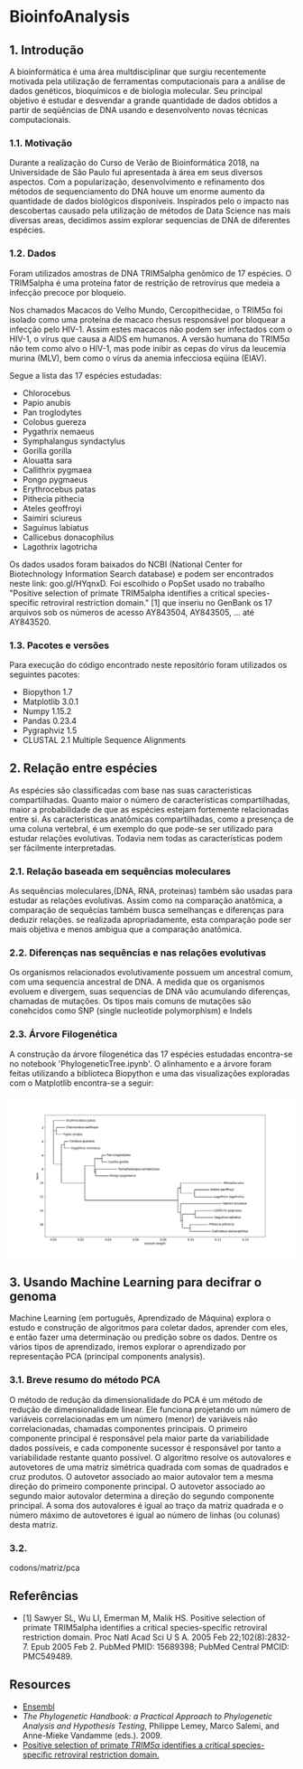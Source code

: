 # BioinfoAnalysis

## 1. Introdução

A bioinformática é uma área multdisciplinar que surgiu recentemente motivada pela utilização de ferramentas computacionais para a análise de dados genéticos,
bioquímicos e de biologia molecular. Seu principal objetivo é estudar e desvendar a grande quantidade de dados obtidos a partir de seqüências de DNA usando e desenvolvento novas técnicas computacionais.

### 1.1. Motivação
Durante a realização do Curso de Verão de Bioinformática 2018, na Universidade de São Paulo fui apresentada à área em seus diversos aspectos. Com a popularização, desenvolvimento e refinamento dos métodos de sequenciamento do DNA houve um enorme aumento da quantidade de dados biológicos disponíveis. Inspirados pelo o impacto nas descobertas causado pela utilização de métodos de Data Science nas mais diversas areas, decidimos assim explorar sequencias de DNA de diferentes espécies. 

### 1.2. Dados
Foram utilizados amostras de DNA TRIM5alpha genômico de 17 espécies. O TRIM5alpha é uma proteína fator de restrição de retrovírus que medeia a infecção precoce por bloqueio. 

Nos chamados Macacos do Velho Mundo, Cercopithecidae, o  TRIM5α foi isolado como uma proteína de macaco rhesus responsável por bloquear a infecção pelo HIV-1. Assim estes macacos não podem ser infectados com o HIV-1, o vírus que causa a AIDS em humanos.
A versão humana do TRIM5α não tem como alvo o HIV-1, mas pode inibir as cepas do vírus da leucemia murina (MLV), bem como o vírus da anemia infecciosa eqüina (EIAV).

Segue a lista das 17 espécies estudadas:

* Chlorocebus 
* Papio anubis 
* Pan troglodytes 
* Colobus guereza 
* Pygathrix nemaeus 
* Symphalangus syndactylus 
* Gorilla gorilla 
* Alouatta sara 
* Callithrix pygmaea 
* Pongo pygmaeus 
* Erythrocebus patas 
* Pithecia pithecia 
* Ateles geoffroyi 
* Saimiri sciureus 
* Saguinus labiatus 
* Callicebus donacophilus 
* Lagothrix lagotricha 


Os dados usados foram baixados do NCBI (National Center for Biotechnology Information Search database) e podem ser encontrados neste link: goo.gl/HYqnxD. Foi escolhido o PopSet usado no trabalho "Positive selection of primate TRIM5alpha identifies a critical species-specific retroviral restriction domain." [1] que inseriu no GenBank os 17 arquivos sob os números de acesso AY843504, AY843505, ... até  AY843520.

### 1.3. Pacotes e versões

Para execução do código encontrado neste repositório foram utilizados os seguintes pacotes:
* Biopython 1.7
* Matplotlib 3.0.1
* Numpy 1.15.2
* Pandas 0.23.4
* Pygraphviz 1.5
* CLUSTAL 2.1 Multiple Sequence Alignments



## 2. Relação entre espécies

As espécies são classificadas com base nas suas caracteristicas compartilhadas. Quanto maior o número de características compartilhadas, maior a probabilidade de que as espécies estejam fortemente relacionadas entre si.
As caracteristicas anatômicas compartilhadas, como a presença de uma coluna vertebral, é um exemplo do que pode-se ser utilizado para estudar relações evolutivas. Todavia nem todas as características podem ser fácilmente interpretadas.

### 2.1. Relação baseada em sequências moleculares

As sequências moleculares,(DNA, RNA, proteinas) também são usadas para estudar as relações evolutivas. Assim como na comparação anatômica, a comparação de sequêcias também busca semelhanças e diferenças para deduzir relações. 
se realizada apropriadamente, esta comparação pode ser mais objetiva e menos ambigua que a comparação anatômica.

### 2.2. Diferenças nas sequências e nas relações evolutivas
Os organismos relacionados evolutivamente possuem um ancestral comum, com uma sequencia ancestral de DNA. A medida que os organismos evoluem e divergem, suas sequencias de DNA vão acumulando diferenças, chamadas de mutações.
Os tipos mais comuns de mutações são conehcidos como SNP (single nucleotide polymorphism) e Indels

### 2.3. Árvore Filogenética
A construção da árvore filogenética das 17 espécies estudadas encontra-se no notebook 'PhylogeneticTree.ipynb'. O alinhamento e a árvore foram feitas utilizando a biblioteca Biopython e uma das visualizações exploradas com o Matplotlib encontra-se a seguir:

![image](tree.png)

## 3. Usando Machine Learning para decifrar o genoma
Machine Learning (em português, Aprendizado de Máquina) explora o estudo e construção de algoritmos para coletar dados, aprender com eles, e então fazer uma determinação ou predição sobre os dados. Dentre os vários tipos de aprendizado, iremos explorar o aprendizado por representação PCA (principal components analysis).

### 3.1. Breve resumo do método PCA 
O método de redução da dimensionalidade do PCA é um método de redução de dimensionalidade linear. Ele funciona projetando um número de variáveis correlacionadas em um número (menor) de variáveis não correlacionadas, chamadas componentes principais.
O primeiro componente principal é responsável pela maior parte da variabilidade dados possíveis, e cada componente sucessor é responsável por tanto a variabilidade restante quanto possível. O algoritmo resolve os autovalores e autovetores de uma matriz simétrica quadrada com somas de quadrados e cruz produtos. O autovetor associado ao maior autovalor tem a mesma direção do primeiro componente principal. O autovetor associado ao segundo maior autovalor determina a direção do segundo componente principal. A soma dos autovalores é igual ao traço da matriz quadrada e o número máximo de autovetores é igual ao número de linhas (ou colunas) desta matriz.

### 3.2. 
codons/matriz/pca

## Referências
* [1] Sawyer SL, Wu LI, Emerman M, Malik HS. Positive selection of primate
TRIM5alpha identifies a critical species-specific retroviral restriction domain. 
Proc Natl Acad Sci U S A. 2005 Feb 22;102(8):2832-7. Epub 2005 Feb 2. PubMed
PMID: 15689398; PubMed Central PMCID: PMC549489.

## Resources

* [Ensembl](https://www.ensembl.org/)
* _The Phylogenetic Handbook: a Practical Approach to Phylogenetic Analysis and Hypothesis Testing_,
Philippe Lemey, Marco Salemi, and Anne-Mieke Vandamme (eds.). 2009.
* [Positive selection of primate _TRIM5α_ identifies a critical species-specific retroviral restriction domain.](https://www.ncbi.nlm.nih.gov/pmc/articles/PMC549489/)

